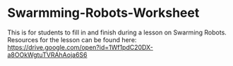# Swarmming-Robots-Worksheet

This is for students to fill in and finish during a lesson on Swarming Robots.
Resources for the lesson can be found here: https://drive.google.com/open?id=1Wf1pdC20DX-a8OOkWgtuTVRAhAoja6S6
